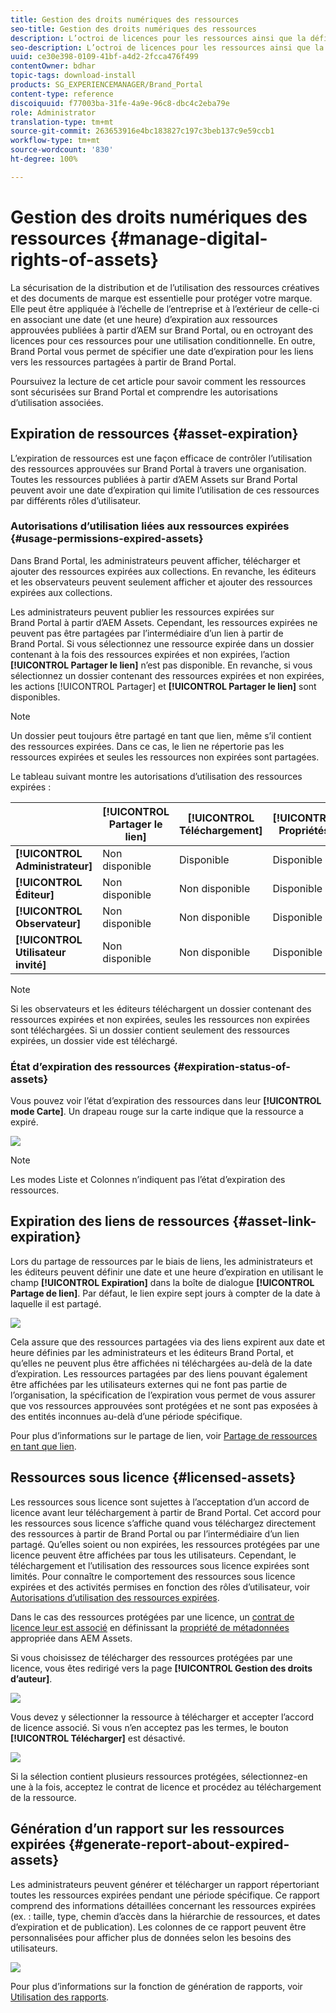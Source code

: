 ```yaml
---
title: Gestion des droits numériques des ressources
seo-title: Gestion des droits numériques des ressources
description: L’octroi de licences pour les ressources ainsi que la définition de l’expiration des ressources et des liens partagés assurent une utilisation contrôlée de ces ressources et les préservent.
seo-description: L’octroi de licences pour les ressources ainsi que la définition de l’expiration des ressources et des liens partagés assurent une utilisation contrôlée de ces ressources et les préservent.
uuid: ce30e398-0109-41bf-a4d2-2fcca476f499
contentOwner: bdhar
topic-tags: download-install
products: SG_EXPERIENCEMANAGER/Brand_Portal
content-type: reference
discoiquuid: f77003ba-31fe-4a9e-96c8-dbc4c2eba79e
role: Administrator
translation-type: tm+mt
source-git-commit: 263653916e4bc183827c197c3beb137c9e59ccb1
workflow-type: tm+mt
source-wordcount: '830'
ht-degree: 100%

---
```



# Gestion des droits numériques des ressources {#manage-digital-rights-of-assets}

La sécurisation de la distribution et de l’utilisation des ressources créatives et des documents de marque est essentielle pour protéger votre marque. Elle peut être appliquée à l’échelle de l’entreprise et à l’extérieur de celle-ci en associant une date (et une heure) d’expiration aux ressources approuvées publiées à partir d’AEM sur Brand Portal, ou en octroyant des licences pour ces ressources pour une utilisation conditionnelle. En outre, Brand Portal vous permet de spécifier une date d’expiration pour les liens vers les ressources partagées à partir de Brand Portal.

Poursuivez la lecture de cet article pour savoir comment les ressources sont sécurisées sur Brand Portal et comprendre les autorisations d’utilisation associées.

## Expiration de ressources {#asset-expiration}

L’expiration de ressources est une façon efficace de contrôler l’utilisation des ressources approuvées sur Brand Portal à travers une organisation. Toutes les ressources publiées à partir d’AEM Assets sur Brand Portal peuvent avoir une date d’expiration qui limite l’utilisation de ces ressources par différents rôles d’utilisateur.

### Autorisations d’utilisation liées aux ressources expirées {#usage-permissions-expired-assets}

Dans Brand Portal, les administrateurs peuvent afficher, télécharger et ajouter des ressources expirées aux collections. En revanche, les éditeurs et les observateurs peuvent seulement afficher et ajouter des ressources expirées aux collections.

Les administrateurs peuvent publier les ressources expirées sur Brand Portal à partir d’AEM Assets. Cependant, les ressources expirées ne peuvent pas être partagées par l’intermédiaire d’un lien à partir de Brand Portal. Si vous sélectionnez une ressource expirée dans un dossier contenant à la fois des ressources expirées et non expirées, l’action **[!UICONTROL Partager le lien]** n’est pas disponible. En revanche, si vous sélectionnez un dossier contenant des ressources expirées et non expirées, les actions [!UICONTROL Partager] et **[!UICONTROL Partager le lien]** sont disponibles.

>[!NOTE]
>
>Un dossier peut toujours être partagé en tant que lien, même s’il contient des ressources expirées. Dans ce cas, le lien ne répertorie pas les ressources expirées et seules les ressources non expirées sont partagées.

Le tableau suivant montre les autorisations d’utilisation des ressources expirées :

|  | **[!UICONTROL Partager le lien]** | **[!UICONTROL Téléchargement]** | **[!UICONTROL Propriétés]** | **[!UICONTROL Ajouter à la collection]** | **[!UICONTROL Supprimer]** |
|---|---|---|---|---|---|
| **[!UICONTROL Administrateur]** | Non disponible | Disponible | Disponible | Disponible | Disponible |
| **[!UICONTROL Éditeur]** | Non disponible | Non disponible | Disponible | Disponible | Non disponible |
| **[!UICONTROL Observateur]** | Non disponible | Non disponible | Disponible | Disponible | Non disponible |
| **[!UICONTROL Utilisateur invité]** | Non disponible | Non disponible | Disponible | Disponible | Non disponible |

>[!NOTE]
>
>Si les observateurs et les éditeurs téléchargent un dossier contenant des ressources expirées et non expirées, seules les ressources non expirées sont téléchargées. Si un dossier contient seulement des ressources expirées, un dossier vide est téléchargé.

### État d’expiration des ressources     {#expiration-status-of-assets}

Vous pouvez voir l’état d’expiration des ressources dans leur **[!UICONTROL mode Carte]**. Un drapeau rouge sur la carte indique que la ressource a expiré.

![](assets/expired_assets_cardview.png)

>[!NOTE]
>
>Les modes Liste et Colonnes n’indiquent pas l’état d’expiration des ressources.

## Expiration des liens de ressources      {#asset-link-expiration}

Lors du partage de ressources par le biais de liens, les administrateurs et les éditeurs peuvent définir une date et une heure d’expiration en utilisant le champ **[!UICONTROL Expiration]** dans la boîte de dialogue **[!UICONTROL Partage de lien]**. Par défaut, le lien expire sept jours à compter de la date à laquelle il est partagé.

![](assets/asset-link-sharing.png)

Cela assure que des ressources partagées via des liens expirent aux date et heure définies par les administrateurs et les éditeurs Brand Portal, et qu’elles ne peuvent plus être affichées ni téléchargées au-delà de la date d’expiration. Les ressources partagées par des liens pouvant également être affichées par les utilisateurs externes qui ne font pas partie de l’organisation, la spécification de l’expiration vous permet de vous assurer que vos ressources approuvées sont protégées et ne sont pas exposées à des entités inconnues au-delà d’une période spécifique.

Pour plus d’informations sur le partage de lien, voir [Partage de ressources en tant que lien](../using/brand-portal-link-share.md).

## Ressources sous licence {#licensed-assets}

Les ressources sous licence sont sujettes à l’acceptation d’un accord de licence avant leur téléchargement à partir de Brand Portal. Cet accord pour les ressources sous licence s’affiche quand vous téléchargez directement des ressources à partir de Brand Portal ou par l’intermédiaire d’un lien partagé. Qu’elles soient ou non expirées, les ressources protégées par une licence peuvent être affichées par tous les utilisateurs. Cependant, le téléchargement et l’utilisation des ressources sous licence expirées sont limités. Pour connaître le comportement des ressources sous licence expirées et des activités permises en fonction des rôles d’utilisateur, voir [Autorisations d’utilisation des ressources expirées](../using/manage-digital-rights-of-assets.md#usage-permissions-expired-assets).

Dans le cas des ressources protégées par une licence, un [contrat de licence leur est associé](https://helpx.adobe.com/fr/experience-manager/6-5/assets/using/drm.html#DigitalRightsManagementinAssets) en définissant la [propriété de métadonnées](https://helpx.adobe.com/experience-manager/6-5/assets/using/drm.html#DigitalRightsManagementinAssets) appropriée dans AEM Assets.

Si vous choisissez de télécharger des ressources protégées par une licence, vous êtes redirigé vers la page **[!UICONTROL Gestion des droits d’auteur]**.

![](assets/asset-copyright-mgmt.png)

Vous devez y sélectionner la ressource à télécharger et accepter l’accord de licence associé. Si vous n’en acceptez pas les termes, le bouton **[!UICONTROL Télécharger]** est désactivé.

![](assets/licensed-asset-download-2.png)

Si la sélection contient plusieurs ressources protégées, sélectionnez-en une à la fois, acceptez le contrat de licence et procédez au téléchargement de la ressource.

## Génération d’un rapport sur les ressources expirées      {#generate-report-about-expired-assets}

Les administrateurs peuvent générer et télécharger un rapport répertoriant toutes les ressources expirées pendant une période spécifique. Ce rapport comprend des informations détaillées concernant les ressources expirées (ex. : taille, type, chemin d’accès dans la hiérarchie de ressources, et dates d’expiration et de publication). Les colonnes de ce rapport peuvent être personnalisées pour afficher plus de données selon les besoins des utilisateurs.

![](assets/assets-expired.png)

Pour plus d’informations sur la fonction de génération de rapports, voir [Utilisation des rapports](../using/brand-portal-reports.md#work-with-reports).
